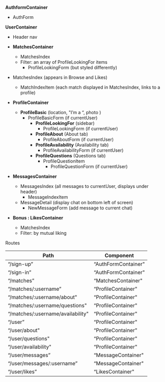 
**AuthformContainer**
  + AuthForm

**UserContainer** 
  + Header nav


  + **MatchesContainer** 
    + MatchesIndex
    + Filter: an array of ProfileLookingFor items
      * ProfileLookingForm (but styled differently)

  + MatchesIndex (appears in Browse and Likes)
    + MatchIndexItem (each match displayed in MatchesIndex, links to a profile)

  + **ProfileContainer**
    + **ProfileBasic** (location, "I’m a “, photo )
      - ProfileBasicForm (if currentUser)
        - **ProfileLookingFor** (sidebar)
          * ProfileLookingForm (if currentUser)
        - **ProfileAbout** (About tab)
          * ProfileAboutForm (if currentUser)
        - **ProfileAvailability** (Availability tab)
          * ProfileAvailabilityForm (if currentUser)
        - **ProfileQuestions** (Questions tab)
          * ProfileQuestionItem
            + ProfileQuestionForm (if currentUser)

  + **MessagesContainer** 
    + MessagesIndex (all messages to currentUser, displays under header)
      - MessageIndexItem
    + MessageDetail (display chat on bottom left of screen)
      - NewMessageForm (add message to current chat)

  + **Bonus : LikesContainer** 
    + MatchesIndex
    + Filter: by mutual liking




Routes

|Path   | Component   |
|-------|-------------|
|“/sign-up” | “AuthFormContainer"|
|“/sign-in” | “AuthFormContainer"|
|“/matches” | “MatchesContainer" |
|“/matches/:username” | “ProfileContainer"|
|“/matches/:username/about"| “ProfileContainer"|
|“/matches/:username/questions"| “ProfileContainer"|
|“/matches/:username/availability"| “ProfileContainer"|
|“/user”| “ProfileContainer"|
|“/user/about"| “ProfileContainer"|
|“/user/questions"| “ProfileContainer"|
|“/user/availability"| “ProfileContainer"|
|“/user/messages”| “MessageContainer"|
|“/user/messages/:username”| “MessageContainer"|
|“/user/likes”| “LikesContainer"|
